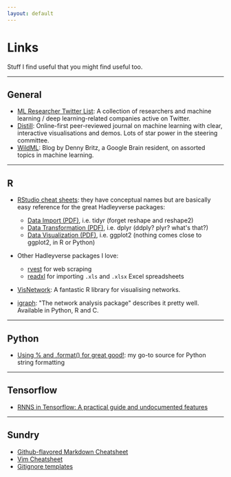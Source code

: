 ```yaml
---
layout: default
---
```

# Links
Stuff I find useful that you might find useful too.

***

## General

* [ML Researcher Twitter List](https://twitter.com/sakishinoda/lists/ml): A collection of researchers and machine learning / deep learning-related companies active on Twitter.
* [Distill](http://distill.pub/): Online-first peer-reviewed journal on machine learning with clear, interactive visualisations and demos. Lots of star power in the steering committee.
* [WildML](http://www.wildml.com): Blog by Denny Britz, a Google Brain resident, on assorted topics in machine learning.


***

## R

* [RStudio cheat sheets](https://www.rstudio.com/resources/cheatsheets/): they have conceptual names but are basically easy reference for the great Hadleyverse packages:
  * [Data Import (PDF)](https://github.com/rstudio/cheatsheets/raw/master/source/pdfs/data-import-cheatsheet.pdf), i.e. tidyr (forget reshape and reshape2)
  * [Data Transformation (PDF)](https://github.com/rstudio/cheatsheets/raw/master/source/pdfs/data-transformation-cheatsheet.pdf), i.e. dplyr (ddply? plyr? what's that?)
  * [Data Visualization (PDF)](https://www.rstudio.com/wp-content/uploads/2016/11/ggplot2-cheatsheet-2.1.pdf), i.e. ggplot2 (nothing comes close to ggplot2, in R or Python)

* Other Hadleyverse packages I love:
  * [rvest](https://cran.r-project.org/web/packages/rvest/index.html) for web scraping
  * [readxl](https://cran.r-project.org/web/packages/readxl/index.html) for importing `.xls` and `.xlsx` Excel spreadsheets

* [VisNetwork](http://datastorm-open.github.io/visNetwork/): A fantastic R library for visualising networks.

* [igraph](http://igraph.org/redirect.html): "The network analysis package" describes it pretty well. Available in Python, R and C.

***

## Python
* [Using % and .format() for great good!](https://pyformat.info): my go-to source for Python string formatting

***

## Tensorflow
* [RNNS in Tensorflow: A practical guide and undocumented features](http://www.wildml.com/2016/08/rnns-in-tensorflow-a-practical-guide-and-undocumented-features/)

***

## Sundry
* [Github-flavored Markdown Cheatsheet](https://github.com/adam-p/markdown-here/wiki/Markdown-Cheatsheet)
* [Vim Cheatsheet](https://vim.rtorr.com)
* [Gitignore templates](https://github.com/github/gitignore)
